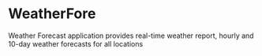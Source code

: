 # WeatherFore
Weather Forecast application provides real-time weather report, hourly and 10-day weather forecasts for all locations
